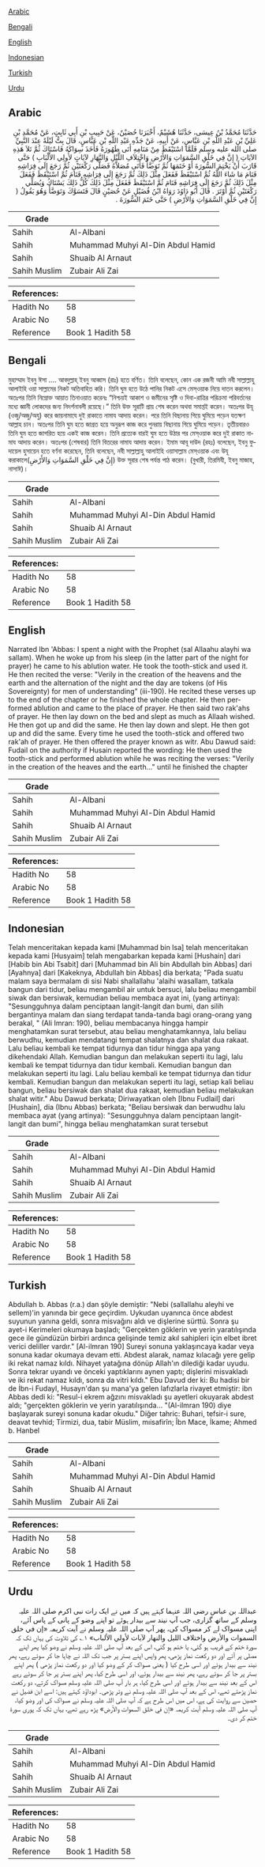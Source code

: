 [Arabic](#arabic)

[Bengali](#bengali)

[English](#english)

[Indonesian](#indonesian)

[Turkish](#turkish)

[Urdu](#urdu)

## Arabic


<div dir="rtl" lang="ar" style={{fontSize:'larger',backgroundColor:'#f8f9fa',padding:20}}>
حَدَّثَنَا مُحَمَّدُ بْنُ عِيسَى، حَدَّثَنَا هُشَيْمٌ، أَخْبَرَنَا حُصَيْنٌ، عَنْ حَبِيبِ بْنِ أَبِي ثَابِتٍ، عَنْ مُحَمَّدِ بْنِ عَلِيِّ بْنِ عَبْدِ اللَّهِ بْنِ عَبَّاسٍ، عَنْ أَبِيهِ، عَنْ جَدِّهِ عَبْدِ اللَّهِ بْنِ عَبَّاسٍ، قَالَ بِتُّ لَيْلَةً عِنْدَ النَّبِيِّ صلى الله عليه وسلم فَلَمَّا اسْتَيْقَظَ مِنْ مَنَامِهِ أَتَى طَهُورَهُ فَأَخَذَ سِوَاكَهُ فَاسْتَاكَ ثُمَّ تَلاَ هَذِهِ الآيَاتِ ‏(‏ إِنَّ فِي خَلْقِ السَّمَوَاتِ وَالأَرْضِ وَاخْتِلاَفِ اللَّيْلِ وَالنَّهَارِ لآيَاتٍ لأُولِي الأَلْبَابِ ‏)‏ حَتَّى قَارَبَ أَنْ يَخْتِمَ السُّورَةَ أَوْ خَتَمَهَا ثُمَّ تَوَضَّأَ فَأَتَى مُصَلاَّهُ فَصَلَّى رَكْعَتَيْنِ ثُمَّ رَجَعَ إِلَى فِرَاشِهِ فَنَامَ مَا شَاءَ اللَّهُ ثُمَّ اسْتَيْقَظَ فَفَعَلَ مِثْلَ ذَلِكَ ثُمَّ رَجَعَ إِلَى فِرَاشِهِ فَنَامَ ثُمَّ اسْتَيْقَظَ فَفَعَلَ مِثْلَ ذَلِكَ ثُمَّ رَجَعَ إِلَى فِرَاشِهِ فَنَامَ ثُمَّ اسْتَيْقَظَ فَفَعَلَ مِثْلَ ذَلِكَ كُلُّ ذَلِكَ يَسْتَاكُ وَيُصَلِّي رَكْعَتَيْنِ ثُمَّ أَوْتَرَ ‏.‏ قَالَ أَبُو دَاوُدَ رَوَاهُ ابْنُ فُضَيْلٍ عَنْ حُصَيْنٍ قَالَ فَتَسَوَّكَ وَتَوَضَّأَ وَهُوَ يَقُولُ ‏(‏ إِنَّ فِي خَلْقِ السَّمَوَاتِ وَالأَرْضِ ‏)‏ حَتَّى خَتَمَ السُّورَةَ ‏.‏
</div>
<div style={{backgroundColor:'#f8f9fa',padding:20, marginBottom: 10}}><table> <thead> <tr> <th>Grade</th> <th></th> </tr> </thead> <tbody> <tr><td>Sahih</td><td>Al-Albani</td></tr><tr><td>Sahih</td><td>Muhammad Muhyi Al-Din Abdul Hamid</td></tr><tr><td>Sahih</td><td>Shuaib Al Arnaut</td></tr><tr><td>Sahih Muslim</td><td>Zubair Ali Zai</td></tr></tbody></table><table> <thead> <tr> <th>References:</th> <th></th> </tr> </thead> <tbody><tr><td>Hadith No</td><td>58</td></tr><tr><td>Arabic No</td><td>58</td></tr><tr><td>Reference</td><td>Book 1 Hadith 58</td></tr></tbody></table></div>

## Bengali


<div dir="ltr" lang="bn" style={{fontSize:'larger',backgroundColor:'#f8f9fa',padding:20}}>
মুহাম্মাদ ইবনু ঈসা .... আবদুল্লাহ্ ইবনু আব্বাস (রাঃ) হতে বর্ণিত। তিনি বলেছেন, কোন এক রজনী আমি নবী সাল্লাল্লাহু আলাইহি ওয়া সাল্লামের নিকট অতিবাহিত করি। তিনি ঘুম হতে উঠে পানির নিকট এসে মেস্ওয়াক নিয়ে দাতন করলেন। অতঃপর তিনি নিম্নোক্ত আয়াত তিনাওয়াত করেনঃ “নিশ্চয়ই আকাশ ও জমীনের সৃষ্টি ও দিবা-রাত্রির পরিক্রমা পরিবর্তনের মধ্যে জ্ঞানী লোকদের জন্য নিদর্শনাবলী রয়েছে।” তিনি উক্ত সূরাটি প্রায় শেষ করেন অথবা সমাপ্তই করেন। অতঃপর উযূ (ওজু/অজু/অযু) করে জায়নামাযে দুই রাকাতে নামায আদায় করেন। পরে তিনি বিছানায় গিয়ে ঘুমিয়ে পড়েন যতক্ষণ আল্লাহ চান। অতঃপর তিনি ঘুম হতে জাগ্রত হয়ে অনুরূপ কাজ করে পুনরায় বিছানায় গিয়ে ঘুমিয়ে পড়েন। তৃতীয়বারও তিনি ঘুম হতে জাগরিত হয়ে একই কাজ করেন। তিনি প্রত্যেক বারই ঘুম হতে উঠার পর মেস্ওয়াক করে দুই রাকাত নামায আদায় করেন। অতঃপর (শেষবার) তিনি বিতরের নামায আদায় করেন। ইমাম আবূ দাউদ (রহঃ) বলেছেন, ইবনু ফুদায়েল হুসায়েন হতে বর্ণনা করেছেন, তিনি বলেছেন, নবী সাল্লাল্লাহু আলাইহি ওয়াসাল্লাম মেস্ওয়াক এবং উযূ করাকালে(‏إِنَّ فِي خَلْقِ السَّمَوَاتِ وَالأَرْضِ‏) উক্ত সূরার শেষ পর্যন্ত পাঠ করেন। (বুখারী, তিরমিযী, ইবনু মাজাহ, নাসাঈ)।
</div>
<div style={{backgroundColor:'#f8f9fa',padding:20, marginBottom: 10}}><table> <thead> <tr> <th>Grade</th> <th></th> </tr> </thead> <tbody> <tr><td>Sahih</td><td>Al-Albani</td></tr><tr><td>Sahih</td><td>Muhammad Muhyi Al-Din Abdul Hamid</td></tr><tr><td>Sahih</td><td>Shuaib Al Arnaut</td></tr><tr><td>Sahih Muslim</td><td>Zubair Ali Zai</td></tr></tbody></table><table> <thead> <tr> <th>References:</th> <th></th> </tr> </thead> <tbody><tr><td>Hadith No</td><td>58</td></tr><tr><td>Arabic No</td><td>58</td></tr><tr><td>Reference</td><td>Book 1 Hadith 58</td></tr></tbody></table></div>

## English


<div dir="ltr" lang="en" style={{fontSize:'larger',backgroundColor:'#f8f9fa',padding:20}}>
Narrated Ibn 'Abbas: I spent a night with the Prophet (sal Allaahu alayhi wa sallam). When he woke up from his sleep (in the latter part of the night for prayer) he came to his ablution water. He took the tooth-stick and used it. He then recited the verse: "Verily in the creation of the heavens and the earth and the alternation of the night and the day are tokens (of His Sovereignty) for men of understanding" (iii-190). He recited these verses up to the end of the chapter or he finished the whole chapter. He then performed ablution and came to the place of prayer. He then said two rak'ahs of prayer. He then lay down on the bed and slept as much as Allaah wished. He then got up and did the same. He then lay down and slept. He then got up and did the same. Every time he used the tooth-stick and offered two rak'ah of prayer. He then offered the prayer known as witr. Abu Dawud said: Fudail on the authority if Husain reported the wording: He then used the tooth-stick and performed ablution while he was reciting the verses: "Verily in the creation of the heaves and the earth..." until he finished the chapter
</div>
<div style={{backgroundColor:'#f8f9fa',padding:20, marginBottom: 10}}><table> <thead> <tr> <th>Grade</th> <th></th> </tr> </thead> <tbody> <tr><td>Sahih</td><td>Al-Albani</td></tr><tr><td>Sahih</td><td>Muhammad Muhyi Al-Din Abdul Hamid</td></tr><tr><td>Sahih</td><td>Shuaib Al Arnaut</td></tr><tr><td>Sahih Muslim</td><td>Zubair Ali Zai</td></tr></tbody></table><table> <thead> <tr> <th>References:</th> <th></th> </tr> </thead> <tbody><tr><td>Hadith No</td><td>58</td></tr><tr><td>Arabic No</td><td>58</td></tr><tr><td>Reference</td><td>Book 1 Hadith 58</td></tr></tbody></table></div>

## Indonesian


<div dir="ltr" lang="id" style={{fontSize:'larger',backgroundColor:'#f8f9fa',padding:20}}>
Telah menceritakan kepada kami [Muhammad bin Isa] telah menceritakan kepada kami [Husyaim] telah mengabarkan kepada kami [Hushain] dari [Habib bin Abi Tsabit] dari [Muhammad bin Ali bin Abdullah bin Abbas] dari [Ayahnya] dari [Kakeknya, Abdullah bin Abbas] dia berkata; "Pada suatu malam saya bermalam di sisi Nabi shallallahu 'alaihi wasallam, tatkala bangun dari tidur, beliau mengambil air untuk bersuci, lalu beliau mengambil siwak dan bersiwak, kemudian beliau membaca ayat ini, (yang artinya): "Sesungguhnya dalam penciptaan langit-langit dan bumi, dan silih bergantinya malam dan siang terdapat tanda-tanda bagi orang-orang yang berakal, " (Ali Imran: 190), beliau membacanya hingga hampir menghatamkan surat tersebut, atau beliau menghatamkannya, lalu beliau berwudhu, kemudian mendatangi tempat shalatnya dan shalat dua rakaat. Lalu beliau kembali ke tempat tidurnya dan tidur hingga apa yang dikehendaki Allah. Kemudian bangun dan melakukan seperti itu lagi, lalu kembali ke tempat tidurnya dan tidur kembali. Kemudian bangun dan melakukan seperti itu lagi. Lalu beliau kembali ke tempat tidurnya dan tidur kembali. Kemudian bangun dan melakukan seperti itu lagi, setiap kali beliau bangun, beliau bersiwak dan shalat dua rakaat, kemudian beliau melakukan shalat witir." Abu Dawud berkata; Diriwayatkan oleh [Ibnu Fudlail] dari [Hushain], dia (Ibnu Abbas) berkata; "Beliau bersiwak dan berwudhu lalu membaca ayat (yang artinya): "Sesungguhnya dalam penciptaan langit-langit dan bumi", hingga beliau menghatamkan surat tersebut
</div>
<div style={{backgroundColor:'#f8f9fa',padding:20, marginBottom: 10}}><table> <thead> <tr> <th>Grade</th> <th></th> </tr> </thead> <tbody> <tr><td>Sahih</td><td>Al-Albani</td></tr><tr><td>Sahih</td><td>Muhammad Muhyi Al-Din Abdul Hamid</td></tr><tr><td>Sahih</td><td>Shuaib Al Arnaut</td></tr><tr><td>Sahih Muslim</td><td>Zubair Ali Zai</td></tr></tbody></table><table> <thead> <tr> <th>References:</th> <th></th> </tr> </thead> <tbody><tr><td>Hadith No</td><td>58</td></tr><tr><td>Arabic No</td><td>58</td></tr><tr><td>Reference</td><td>Book 1 Hadith 58</td></tr></tbody></table></div>

## Turkish


<div dir="ltr" lang="tr" style={{fontSize:'larger',backgroundColor:'#f8f9fa',padding:20}}>
Abdullah b. Abbas (r.a.) dan şöyle demiştir: "Nebi (sallallahu aleyhi ve sellem)'in yanında bir gece geçirdim. Uykudan uyanınca önce abdest suyunun yanına geldi, sonra misvağını aldı ve dişlerine sürttü. Sonra şu ayet-i Kerimeleri okumaya başladı; "Gerçekten göklerin ve yerin yaratılışında gece ile gündüzün birbiri ardınca gelişinde temiz akıl sahipleri için elbet ibret verici deliller vardır." [Al-ilmran 190] Sureyi sonuna yaklaşıncaya kadar veya sonuna kadar okumaya devam etti. Abdest alarak, namaz kılacağı yere gelip iki rekat namaz kıldı. Nihayet yatağına dönüp Allah'ın dilediği kadar uyudu. Sonra tekrar uyandı ve önceki yaptıklarını aynen yaptı; dişlerini misvakladı ve iki rekat namaz kıldı, sonra da vitri kıldı." Ebu Davud der ki: Bu hadisi bir de İbn-i Fudayl, Husayn'dan şu mana'ya gelen lafızlarla rivayet etmiştir: ibn Abbas dedi ki: "Resul-i ekrem ağzını misvakladı şu ayetleri okuyarak abdest aldı; "gerçekten göklerin ve yerin yaratılışında... "(Al-ilmran 190) diye başlayarak sureyi sonuna kadar okudu." Diğer tahric: Buhari, tefsir-i sure, deavat tevhid; Tirmizi, dua, tabir Müslim, mıisafirîn; Îbn Mace, İkame; Ahmed b. Hanbel
</div>
<div style={{backgroundColor:'#f8f9fa',padding:20, marginBottom: 10}}><table> <thead> <tr> <th>Grade</th> <th></th> </tr> </thead> <tbody> <tr><td>Sahih</td><td>Al-Albani</td></tr><tr><td>Sahih</td><td>Muhammad Muhyi Al-Din Abdul Hamid</td></tr><tr><td>Sahih</td><td>Shuaib Al Arnaut</td></tr><tr><td>Sahih Muslim</td><td>Zubair Ali Zai</td></tr></tbody></table><table> <thead> <tr> <th>References:</th> <th></th> </tr> </thead> <tbody><tr><td>Hadith No</td><td>58</td></tr><tr><td>Arabic No</td><td>58</td></tr><tr><td>Reference</td><td>Book 1 Hadith 58</td></tr></tbody></table></div>

## Urdu


<div dir="rtl" lang="ur" style={{fontSize:'larger',backgroundColor:'#f8f9fa',padding:20}}>
عبداللہ بن عباس رضی اللہ عنہما کہتے ہیں کہ میں نے ایک رات نبی اکرم صلی اللہ علیہ وسلم کے ساتھ گزاری، جب آپ نیند سے بیدار ہوئے تو اپنے وضو کے پانی کے پاس آئے، اپنی مسواک لے کر مسواک کی، پھر آپ صلی اللہ علیہ وسلم نے آیت کریمہ «إن في خلق السموات والأرض واختلاف الليل والنهار لآيات لأولي الألباب» ۱؎ کی تلاوت کی یہاں تک کہ سورۃ ختم کے قریب ہو گئی، یا ختم ہو گئی، اس کے بعد آپ صلی اللہ علیہ وسلم نے وضو کیا پھر اپنے مصلی پر آئے اور دو رکعت نماز پڑھی، پھر واپس اپنے بستر پر جب تک اللہ نے چاہا جا کر سوئے رہے، پھر نیند سے بیدار ہوئے اور اسی طرح کیا ( یعنی مسواک کر کے وضو کیا اور دو رکعت نماز پڑھی ) پھر اپنے بستر پر جا کر سوئے رہے، پھر نیند سے بیدار ہوئے، اور اسی طرح کیا، پھر اپنے بستر پر جا کر سوئے رہے اس کے بعد نیند سے بیدار ہوئے اور اسی طرح کیا، ہر بار آپ صلی اللہ علیہ وسلم مسواک کرتے، دو رکعت نماز پڑھتے تھے، اس کے بعد آپ صلی اللہ علیہ وسلم نے وتر پڑھی۔ ابوداؤد کہتے ہیں: اسے ابن فضیل نے حصین سے روایت کی ہے، اس میں اس طرح ہے کہ آپ صلی اللہ علیہ وسلم نے مسواک کی اور وضو کیا، آپ صلی اللہ علیہ وسلم آیت کریمہ «إن في خلق السموات والأرض» پڑھ رہے تھے، یہاں تک کہ پوری سورۃ ختم کر دی۔
</div>
<div style={{backgroundColor:'#f8f9fa',padding:20, marginBottom: 10}}><table> <thead> <tr> <th>Grade</th> <th></th> </tr> </thead> <tbody> <tr><td>Sahih</td><td>Al-Albani</td></tr><tr><td>Sahih</td><td>Muhammad Muhyi Al-Din Abdul Hamid</td></tr><tr><td>Sahih</td><td>Shuaib Al Arnaut</td></tr><tr><td>Sahih Muslim</td><td>Zubair Ali Zai</td></tr></tbody></table><table> <thead> <tr> <th>References:</th> <th></th> </tr> </thead> <tbody><tr><td>Hadith No</td><td>58</td></tr><tr><td>Arabic No</td><td>58</td></tr><tr><td>Reference</td><td>Book 1 Hadith 58</td></tr></tbody></table></div>